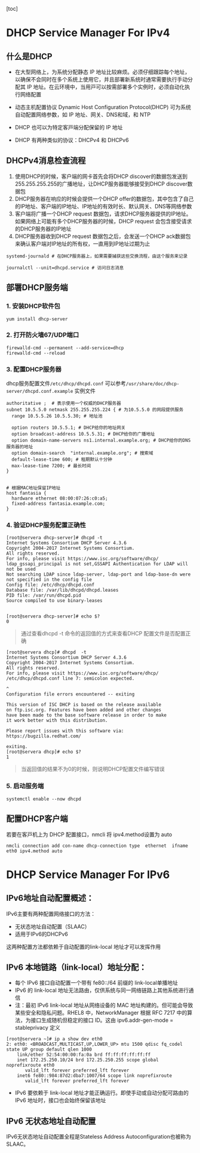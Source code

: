 [toc] 



# DHCP Service Manager For IPv4



## 什么是DHCP

* 在⼤型⽹络上，为系统分配静态 IP 地址比较麻烦。必须仔细跟踪每个地址，以确保不会同时在多个系统上使⽤它，并且部署新系统时通常需要执⾏⼿动分配其 IP 地址。在云环境中，当⽤⼾可以按需部署多个实例时，必须⾃动化执⾏⽹络配置



* 动态主机配置协议 Dynamic Host Configuration Protocol(DHCP) 可为系统⾃动配置⽹络参数，如 IP 地址、⽹关、DNS和域，和 NTP



* DHCP 也可以为特定客⼾端分配保留的 IP 地址



* DHCP 有两种类似的协议：DHCPv4 和 DHCPv6





## DHCPv4消息检查流程 

1. 使用DHCP的时候，客户端的网卡首先会将DHCP discover的数据包发送到255.255.255.255的广播地址，让DHCP服务器能够接受到DHCP discover数据包 
2. DHCP服务器在响应的时候会提供一个DHCP offer的数据包，其中包含了自己的IP地址、客户端的IP地址、IP地址的有效时长、默认网关、DNS等网络参数 
3. 客户端将广播一个DHCP request 数据包，请求DHCP服务器提供的IP地址。如果网络上可能有多个DHCP服务器的时候，DHCP request 会包含接受请求的DHCP服务器的IP地址
4. DHCP服务器收到DHCP request 数据包之后，会发送一个DHCP ack数据包 来确认客户端对IP地址的所有权，一直用到IP地址过期为止 



```shell
systemd-journald # 在DHCP服务器上，如果需要捕获这些交换流程，由这个服务来记录

journalctl --unit=dhcpd.service # 访问日志消息 
```





## 部署DHCP服务端

### 1. 安装DHCP软件包

```shell
yum install dhcp-server 
```



### 2. 打开防火墙67/UDP端口 

```shell
firewalld-cmd --permanent --add-service=dhcp 
firewalld-cmd --reload 
```



### 3. 配置DHCP服务器

dhcp服务配置文件`/etc/dhcp/dhcpd.conf` 可以参考`/usr/share/doc/dhcp-server/dhcpd.conf.example` 实例文件 

```shell
authoritative ;  # 表示使用一个权威的DHCP服务器 
subnet 10.5.5.0 netmask 255.255.255.224 { # 为10.5.5.0 的网段提供服务 
  range 10.5.5.26 10.5.5.30; # 地址池
  
  option routers 10.5.5.1; # DHCP给你的地址网关 
  option broadcast-address 10.5.5.31; # DHCP给你的广播地址 
  option domain-name-servers ns1.internal.example.org; # DHCP给你的DNS服务器的地址 
  option domain-search  "internal.example.org"; # 搜索域 
  default-lease-time 600; # 租期默认十分钟 
  max-lease-time 7200; # 最长时间 
}


# 根据MAC地址保留IP地址 
host fantasia {
  hardware ethernet 08:00:07:26:c0:a5;
  fixed-address fantasia.example.com;
} 
```



### 4. 验证DHCP服务配置正确性

```shell
[root@servera dhcp-server]# dhcpd -t 
Internet Systems Consortium DHCP Server 4.3.6
Copyright 2004-2017 Internet Systems Consortium.
All rights reserved.
For info, please visit https://www.isc.org/software/dhcp/
ldap_gssapi_principal is not set,GSSAPI Authentication for LDAP will not be used
Not searching LDAP since ldap-server, ldap-port and ldap-base-dn were not specified in the config file
Config file: /etc/dhcp/dhcpd.conf
Database file: /var/lib/dhcpd/dhcpd.leases
PID file: /var/run/dhcpd.pid
Source compiled to use binary-leases


[root@servera dhcp-server]# echo $? 
0
```

> 通过查看dhcpd -t 命令的返回值的方式来查看DHCP 配置文件是否配置正确 







```shell
[root@servera dhcp]# dhcpd  -t 
Internet Systems Consortium DHCP Server 4.3.6
Copyright 2004-2017 Internet Systems Consortium.
All rights reserved.
For info, please visit https://www.isc.org/software/dhcp/
/etc/dhcp/dhcpd.conf line 7: semicolon expected.

^
Configuration file errors encountered -- exiting

This version of ISC DHCP is based on the release available
on ftp.isc.org. Features have been added and other changes
have been made to the base software release in order to make
it work better with this distribution.

Please report issues with this software via: 
https://bugzilla.redhat.com/

exiting.
[root@servera dhcp]# echo $? 
1
```

> 当返回值的结果不为0的时候，则说明DHCP配置文件编写错误 







### 5. 启动服务端

```shell
systemctl enable --now dhcpd 
```





## 配置DHCP客户端

若要在客⼾机上为 DHCP 配置接⼝，nmcli 将 ipv4.method设置为 auto

```shell
nmcli connection add con-name dhcp-connection type  ethernet  ifname eth0 ipv4.method auto  
```







# DHCP Service Manager For IPv6

## IPv6地址自动配置概述：

IPv6主要有两种配置网络接口的方法： 

* 无状态地址自动配置（SLAAC） 
* 适用于IPv6的DHCPv6 

这两种配置方法都依赖于自动配置的link-local 地址才可以发挥作用





## IPv6 本地链路（link-local）地址分配：

* 每个 IPv6 接⼝⾃动配置⼀个带有 fe80::/64 前缀的 link-local单播地址
* IPv6 的 link-local 地址⽆法路由，仅供系统与同⼀⽹络链路上其他系统进⾏通信
* 注：最初 IPv6 link-local 地址从⽹络设备的 MAC 地址构建的。但可能会导致某些安全和隐私问题。RHEL8 中，NetworkManager 根据 RFC 7217 中的算法，为接⼝⽣成随机但稳定的接⼝ ID。这由 ipv6.addr-gen-mode = stableprivacy 定义

```shell
[root@servera ~]# ip a show dev eth0 
2: eth0: <BROADCAST,MULTICAST,UP,LOWER_UP> mtu 1500 qdisc fq_codel state UP group default qlen 1000
    link/ether 52:54:00:00:fa:0a brd ff:ff:ff:ff:ff:ff
    inet 172.25.250.10/24 brd 172.25.250.255 scope global noprefixroute eth0
       valid_lft forever preferred_lft forever
    inet6 fe80::984:87d2:dba7:1007/64 scope link noprefixroute 
       valid_lft forever preferred_lft forever
```



* IPv6 要依赖于 link-local 地址才能正确运⾏。即使⼿动或⾃动分配可路由的 IPv6 地址时，接⼝也会始终保留该地址



## IPv6 无状态地址自动配置 

IPv6无状态地址自动配置全程是Stateless Address Autoconfiguration也被称为SLAAC。 



